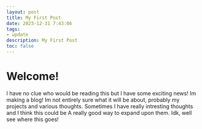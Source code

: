 ```yaml
---
layout: post
title: My First Post
date: 2023-12-31 7:43:06
tags: 
- update
description: My First Post
toc: false
---
```


# Welcome!

I have no clue who would be reading this but I have some exciting
news! Im making a blog! Im not entirely sure what it will be about,
probably my projects and various thoughts. Sometimes I have really intresting thoughts
and I think this could be A really good way to expand upon them.
Idk, well see where this goes!